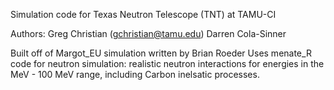 Simulation code for Texas Neutron Telescope (TNT) at TAMU-CI

Authors: Greg Christian (gchristian@tamu.edu)
	 Darren Cola-Sinner




Built off of Margot_EU simulation written by Brian Roeder
Uses menate_R code for neutron simulation: realistic neutron
interactions for energies in the MeV - 100 MeV range, including
Carbon inelsatic processes.